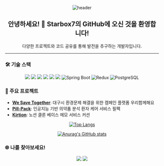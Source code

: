 <div align="center">
  <img src="https://capsule-render.vercel.app/api?type=wave&color=auto&height=300&section=header&text=Starbox%20Hub&fontSize=90" alt="header">
</div>


<h2 align="center">안녕하세요! 👋 Starbox7의 GitHub에 오신 것을 환영합니다!</h2>
<p align="center">
  다양한 프로젝트와 코드 공유를 통해 발전을 추구하는 개발자입니다.
</p>

---

### 🛠 기술 스택
<p align="center">
  <img src="https://img.shields.io/badge/HTML5-E34F26?style=flat&logo=HTML5&logoColor=white" />
  <img src="https://img.shields.io/badge/CSS3-1572B6?style=flat&logo=CSS3&logoColor=white" />
  <img src="https://img.shields.io/badge/JavaScript-F7DF1E?style=flat&logo=JavaScript&logoColor=black" />
  <img src="https://img.shields.io/badge/React-61DAFB?style=flat&logo=React&logoColor=black" />
  <img src="https://img.shields.io/badge/Node.js-339933?style=flat&logo=Node.js&logoColor=white" />
  <img src="https://img.shields.io/badge/Express-000000?style=flat&logo=Express&logoColor=white" />
  <img src="https://img.shields.io/badge/Spring%20Boot-6DB33F?style=flat&logo=springboot&logoColor=white" alt="Spring Boot">
  <img src="https://img.shields.io/badge/Redux-764ABC?style=flat&logo=redux&logoColor=white" alt="Redux">
  <img src="https://img.shields.io/badge/PostgreSQL-4169E1?style=flat&logo=postgresql&logoColor=white" alt="PostgreSQL">
</p>

### 🌟 주요 프로젝트
- **[We Save Together](https://github.com/Starbox7/We_save_Together_Web.git)**: 대구시 환경문제 해결을 위한 캠페인 플랫폼 우리함께해요
- **[Pill-Pack](https://github.com/Starbox7/Pill-Pack)**: 인공지능 기반 의약품 분석 환자 케어 서비스 필팩
- **[Kirtion](https://github.com/Starbox7/RE-Kirtion.git)**: 노션 클론 베이스 메모 서비스 커션

<p align="center">
  <a href="https://github.com/starbox7/github-readme-stats">
    <img src="https://github-readme-stats.vercel.app/api/top-langs/?username=starbox7&layout=compact" alt="Top Langs">
  </a>
</p>

<p align="center">
  <a href="https://github.com/anuraghazra/github-readme-stats">
    <img src="https://github-readme-stats.vercel.app/api?username=starbox7" alt="Anurag's GitHub stats">
  </a>
</p>

### 🌐 나를 찾아보세요!
<p align="center">
  <a href="https://starbox918.notion.site/bumjune?pvs=4"><img src="https://img.shields.io/badge/Portfolio-222222?style=flat&logo=GitHub%20Sponsors&logoColor=white" /></a>
  <a href="https://velog.io/@starbox7/posts"><img src="https://img.shields.io/badge/Blog-FF5722?style=flat&logo=Google%20Chrome&logoColor=white" /></a>
</p>
